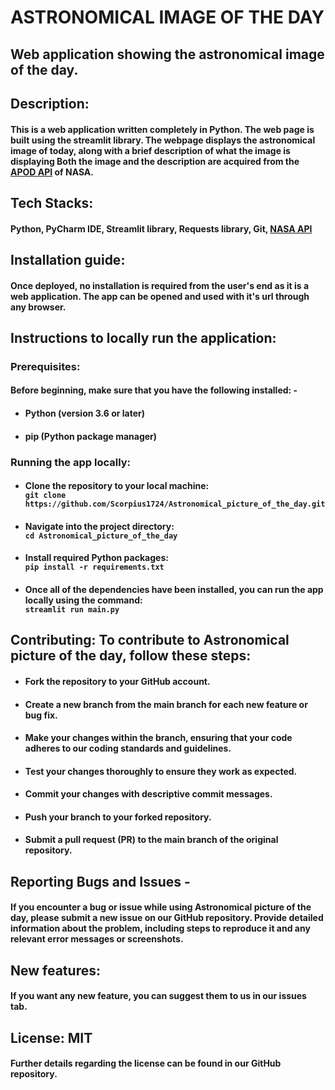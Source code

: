 # ASTRONOMICAL IMAGE OF THE DAY
## Web application showing the astronomical image of the day.
## Description:
#### This is a web application written completely in Python. The web page is built using the streamlit library. The webpage displays the astronomical image of today, along with a brief description of what the image is displaying Both the image and the description are acquired from the [APOD API](https://github.com/nasa/apod-api) of NASA.
## Tech Stacks:
#### Python, PyCharm IDE, Streamlit library, Requests library, Git, [NASA API](https://api.nasa.gov/)
## Installation guide:
#### Once deployed, no installation is required from the user's end as it is a web application. The app can be opened and used with it's url through any browser.
## Instructions to locally run the application:
### Prerequisites:
#### Before beginning, make sure that you have the following installed: -
* #### Python (version 3.6 or later)
* #### pip (Python package manager)
### Running the app locally:
* #### Clone the repository to your local machine:<br>```git clone https://github.com/Scorpius1724/Astronomical_picture_of_the_day.git```
* #### Navigate into the project directory: <br> ```cd Astronomical_picture_of_the_day```
* #### Install required Python packages:<br>```pip install -r requirements.txt```
* #### Once all of the dependencies have been installed, you can run the app locally using the command:<br>```streamlit run main.py```
## Contributing: To contribute to Astronomical picture of the day, follow these steps:
* #### Fork the repository to your GitHub account.
* #### Create a new branch from the main branch for each new feature or bug fix.
* #### Make your changes within the branch, ensuring that your code adheres to our coding standards and guidelines.
* #### Test your changes thoroughly to ensure they work as expected.
* #### Commit your changes with descriptive commit messages.
* #### Push your branch to your forked repository.
* #### Submit a pull request (PR) to the main branch of the original repository.
## Reporting Bugs and Issues - 
#### If you encounter a bug or issue while using Astronomical picture of the day, please submit a new issue on our GitHub repository. Provide detailed information about the problem, including steps to reproduce it and any relevant error messages or screenshots.
## New features:
#### If you want any new feature, you can suggest them to us in our issues tab.
## License: MIT 
#### Further details regarding the license can be found in our GitHub repository.